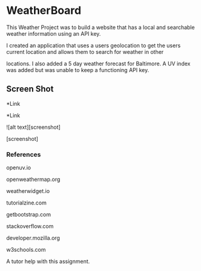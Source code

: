 # WeatherBoard

This Weather Project was to build a website that has a local and searchable weather information using an API key.

I created an application that uses a users geolocation to get the users current location and allows them to search for weather in other 

locations. I also added a 5 day weather forecast for Baltimore. A UV index was added but was unable to keep a functioning API key.

## Screen Shot

*Link

*Link

![alt text][screenshot]

[screenshot]






### References

openuv.io

openweathermap.org

weatherwidget.io

tutorialzine.com 

getbootstrap.com

stackoverflow.com

developer.mozilla.org

w3schools.com

A tutor help with this assignment.